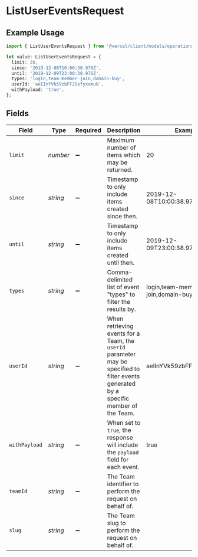 # ListUserEventsRequest

## Example Usage

```typescript
import { ListUserEventsRequest } from '@vercel/client/models/operations';

let value: ListUserEventsRequest = {
  limit: 20,
  since: '2019-12-08T10:00:38.976Z',
  until: '2019-12-09T23:00:38.976Z',
  types: 'login,team-member-join,domain-buy',
  userId: 'aeIInYVk59zbFF2SxfyxxmuO',
  withPayload: 'true',
};
```

## Fields

| Field         | Type     | Required           | Description                                                                                                                             | Example                           |
| ------------- | -------- | ------------------ | --------------------------------------------------------------------------------------------------------------------------------------- | --------------------------------- |
| `limit`       | _number_ | :heavy_minus_sign: | Maximum number of items which may be returned.                                                                                          | 20                                |
| `since`       | _string_ | :heavy_minus_sign: | Timestamp to only include items created since then.                                                                                     | 2019-12-08T10:00:38.976Z          |
| `until`       | _string_ | :heavy_minus_sign: | Timestamp to only include items created until then.                                                                                     | 2019-12-09T23:00:38.976Z          |
| `types`       | _string_ | :heavy_minus_sign: | Comma-delimited list of event \"types\" to filter the results by.                                                                       | login,team-member-join,domain-buy |
| `userId`      | _string_ | :heavy_minus_sign: | When retrieving events for a Team, the `userId` parameter may be specified to filter events generated by a specific member of the Team. | aeIInYVk59zbFF2SxfyxxmuO          |
| `withPayload` | _string_ | :heavy_minus_sign: | When set to `true`, the response will include the `payload` field for each event.                                                       | true                              |
| `teamId`      | _string_ | :heavy_minus_sign: | The Team identifier to perform the request on behalf of.                                                                                |                                   |
| `slug`        | _string_ | :heavy_minus_sign: | The Team slug to perform the request on behalf of.                                                                                      |                                   |
